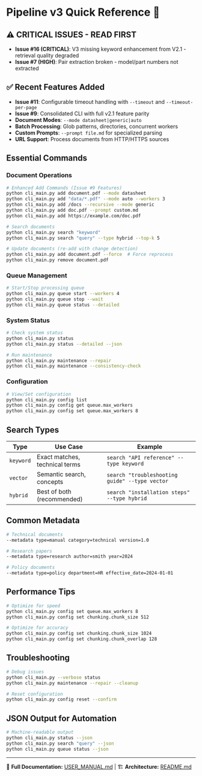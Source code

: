 # Pipeline v3 Quick Reference 🚀

## ⚠️ CRITICAL ISSUES - READ FIRST
- **Issue #16 (CRITICAL)**: V3 missing keyword enhancement from V2.1 - retrieval quality degraded
- **Issue #7 (HIGH)**: Pair extraction broken - model/part numbers not extracted

## ✅ Recent Features Added
- **Issue #11**: Configurable timeout handling with `--timeout` and `--timeout-per-page`
- **Issue #9**: Consolidated CLI with full v2.1 feature parity
- **Document Modes**: `--mode datasheet|generic|auto`
- **Batch Processing**: Glob patterns, directories, concurrent workers
- **Custom Prompts**: `--prompt file.md` for specialized parsing
- **URL Support**: Process documents from HTTP/HTTPS sources

## Essential Commands

### Document Operations
```bash
# Enhanced Add Commands (Issue #9 Features)
python cli_main.py add document.pdf --mode datasheet
python cli_main.py add "data/*.pdf" --mode auto --workers 3
python cli_main.py add /docs --recursive --mode generic
python cli_main.py add doc.pdf --prompt custom.md
python cli_main.py add https://example.com/doc.pdf

# Search documents  
python cli_main.py search "keyword"
python cli_main.py search "query" --type hybrid --top-k 5

# Update documents (re-add with change detection)
python cli_main.py add document.pdf --force  # Force reprocess
python cli_main.py remove document.pdf
```

### Queue Management
```bash
# Start/Stop processing queue
python cli_main.py queue start --workers 4
python cli_main.py queue stop --wait
python cli_main.py queue status --detailed
```

### System Status
```bash
# Check system status
python cli_main.py status
python cli_main.py status --detailed --json

# Run maintenance
python cli_main.py maintenance --repair
python cli_main.py maintenance --consistency-check
```

### Configuration
```bash
# View/Set configuration
python cli_main.py config list
python cli_main.py config get queue.max_workers
python cli_main.py config set queue.max_workers 8
```

## Search Types

| Type | Use Case | Example |
|------|----------|---------|
| `keyword` | Exact matches, technical terms | `search "API reference" --type keyword` |
| `vector` | Semantic search, concepts | `search "troubleshooting guide" --type vector` |
| `hybrid` | Best of both (recommended) | `search "installation steps" --type hybrid` |

## Common Metadata

```bash
# Technical documents
--metadata type=manual category=technical version=1.0

# Research papers  
--metadata type=research author=smith year=2024

# Policy documents
--metadata type=policy department=HR effective_date=2024-01-01
```

## Performance Tips

```bash
# Optimize for speed
python cli_main.py config set queue.max_workers 8
python cli_main.py config set chunking.chunk_size 512

# Optimize for accuracy
python cli_main.py config set chunking.chunk_size 1024
python cli_main.py config set chunking.chunk_overlap 128
```

## Troubleshooting

```bash
# Debug issues
python cli_main.py --verbose status
python cli_main.py maintenance --repair --cleanup

# Reset configuration
python cli_main.py config reset --confirm
```

## JSON Output for Automation

```bash
# Machine-readable output
python cli_main.py status --json
python cli_main.py search "query" --json
python cli_main.py queue status --json
```

---
📖 **Full Documentation:** [USER_MANUAL.md](./USER_MANUAL.md) | 🏗️ **Architecture:** [README.md](./README.md)